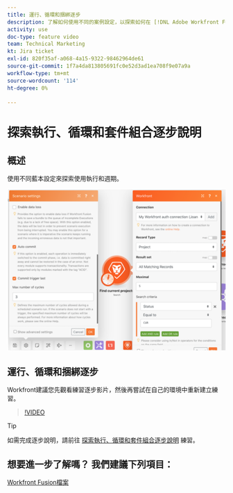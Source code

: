 ```yaml
---
title: 運行、循環和捆綁逐步
description: 了解如何使用不同的案例設定，以探索如何在 [!DNL Adobe Workfront Fusion].
activity: use
doc-type: feature video
team: Technical Marketing
kt: Jira ticket
exl-id: 820f35af-a068-4a15-9322-98462964de61
source-git-commit: 1f7a4da813805691fc0e52d3ad1ea708f9e07a9a
workflow-type: tm+mt
source-wordcount: '114'
ht-degree: 0%

---
```


# 探索執行、循環和套件組合逐步說明

## 概述

使用不同藍本設定來探索使用執行和週期。

![運行和循環設定的影像](assets/execution-history-and-scheduling-6.png)

## 運行、循環和捆綁逐步

Workfront建議您先觀看練習逐步影片，然後再嘗試在自己的環境中重新建立練習。

>[!VIDEO](https://video.tv.adobe.com/v/335286/?quality=12)

>[!TIP]
>
>如需完成逐步說明，請前往 [探索執行、循環和套件組合逐步說明](https://experienceleague.adobe.com/docs/workfront-learn/tutorials-workfront/fusion/exercises/exploring-runs-cycles-and-bundles.html?lang=en) 練習。


## 想要進一步了解嗎？ 我們建議下列項目：

[Workfront Fusion檔案](https://experienceleague.adobe.com/docs/workfront/using/adobe-workfront-fusion/workfront-fusion-2.html?lang=en)
